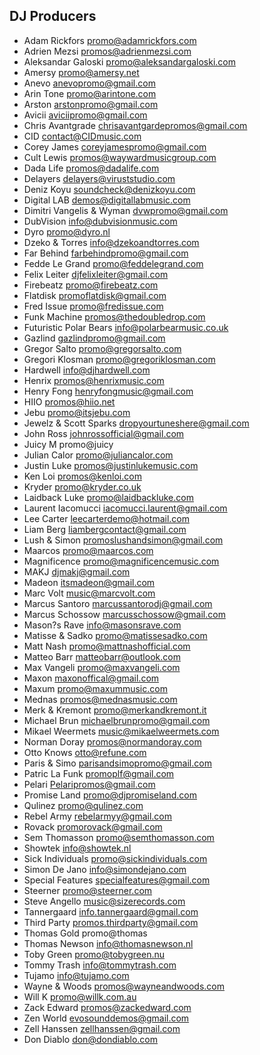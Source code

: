 ## DJ Producers	
	
- Adam Rickfors 	promo@adamrickfors.com
- Adrien Mezsi 	promos@adrienmezsi.com
- Aleksandar Galoski 	promo@aleksandargaloski.com
- Amersy 	promo@amersy.net
- Anevo 	anevopromo@gmail.com
- Arin Tone 	promo@arintone.com
- Arston 	arstonpromo@gmail.com
- Avicii 	aviciipromo@gmail.com
- Chris Avantgrade 	chrisavantgardepromos@gmail.com
- CID 	contact@CIDmusic.com
- Corey James 	coreyjamespromo@gmail.com
- Cult Lewis 	promos@waywardmusicgroup.com
- Dada Life 	promos@dadalife.com
- Delayers 	delayers@viruststudio.com
- Deniz Koyu 	soundcheck@denizkoyu.com
- Digital LAB 	demos@digitallabmusic.com
- Dimitri Vangelis & Wyman 	dvwpromo@gmail.com
- DubVision 	info@dubvisionmusic.com
- Dyro 	promo@dyro.nl
- Dzeko & Torres 	info@dzekoandtorres.com
- Far Behind 	farbehindpromo@gmail.com
- Fedde Le Grand 	promo@feddelegrand.com
- Felix Leiter 	djfelixleiter@gmail.com
- Firebeatz 	promo@firebeatz.com
- Flatdisk 	promoflatdisk@gmail.com
- Fred Issue 	promo@fredissue.com
- Funk Machine 	promos@thedoubledrop.com
- Futuristic Polar Bears 	info@polarbearmusic.co.uk
- Gazlind 	gazlindpromo@gmail.com
- Gregor Salto 	promo@gregorsalto.com
- Gregori Klosman 	promo@gregoriklosman.com
- Hardwell 	info@djhardwell.com
- Henrix 	promos@henrixmusic.com
- Henry Fong 	henryfongmusic@gmail.com
- HIIO 	promos@hiio.net
- Jebu 	promo@itsjebu.com
- Jewelz & Scott Sparks 	dropyourtuneshere@gmail.com
- John Ross 	johnrossofficial@gmail.com
- Juicy M 	promo@juicy
- Julian Calor 	promo@juliancalor.com
- Justin Luke 	promos@justinlukemusic.com
- Ken Loi 	promos@kenloi.com
- Kryder 	promo@kryder.co.uk
- Laidback Luke 	promo@laidbackluke.com
- Laurent Iacomucci 	iacomucci.laurent@gmail.com
- Lee Carter 	leecarterdemo@hotmail.com
- Liam Berg 	liambergcontact@gmail.com
- Lush & Simon 	promoslushandsimon@gmail.com
- Maarcos 	promo@maarcos.com
- Magnificence 	promo@magnificencemusic.com
- MAKJ 	djmakj@gmail.com
- Madeon itsmadeon@gmail.com
- Marc Volt 	music@marcvolt.com
- Marcus Santoro 	marcussantorodj@gmail.com
- Marcus Schossow 	marcusschossow@gmail.com
- Mason?s Rave 	info@masonsrave.com
- Matisse & Sadko 	promo@matissesadko.com
- Matt Nash 	promo@mattnashofficial.com
- Matteo Barr 	matteobarr@outlook.com
- Max Vangeli 	promo@maxvangeli.com
- Maxon 	maxonoffical@gmail.com
- Maxum 	promo@maxummusic.com
- Mednas 	promos@mednasmusic.com
- Merk & Kremont 	promo@merkandkremont.it
- Michael Brun 	michaelbrunpromo@gmail.com
- Mikael Weermets 	music@mikaelweermets.com
- Norman Doray 	promos@normandoray.com
- Otto Knows 	otto@refune.com
- Paris & Simo 	parisandsimopromo@gmail.com
- Patric La Funk 	promoplf@gmail.com
- Pelari 	Pelaripromos@gmail.com
- Promise Land 	promo@djpromiseland.com
- Qulinez 	promo@qulinez.com
- Rebel Army 	rebelarmyy@gmail.com
- Rovack 	promorovack@gmail.com
- Sem Thomasson 	promo@semthomasson.com
- Showtek 	info@showtek.nl
- Sick Individuals 	promo@sickindividuals.com
- Simon De Jano 	info@simondejano.com
- Special Features 	specialfeatures@gmail.com
- Steerner 	promo@steerner.com
- Steve Angello 	music@sizerecords.com
- Tannergaard 	info.tannergaard@gmail.com
- Third Party 	promos.thirdparty@gmail.com
- Thomas Gold 	promo@thomas
- Thomas Newson 	info@thomasnewson.nl
- Toby Green 	promo@tobygreen.nu
- Tommy Trash 	info@tommytrash.com
- Tujamo 	info@tujamo.com
- Wayne & Woods 	promos@wayneandwoods.com
- Will K 	promo@willk.com.au
- Zack Edward 	promos@zackedward.com
- Zen World 	evosounddemos@gmail.com
- Zell Hanssen 	zellhanssen@gmail.com
- Don Diablo 	don@dondiablo.com
